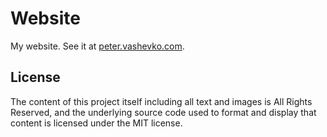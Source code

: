 # Website

My website. See it at [peter.vashevko.com](https://peter.vashevko.com).

## License

The content of this project itself including all text and images is All Rights Reserved, and the underlying source code used to format and display that content is licensed under the MIT license.
